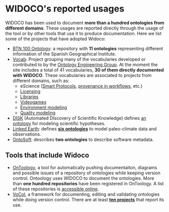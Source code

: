 # WIDOCO's reported usages

WIDOCO has been used to document **more than a hundred ontologies from different domains**. These usages are reported directly through the usage of the tool or by other tools that use it to produce documentation. Here we list some of the projects that have adopted Widoco:

* [BTN 100 Ontology](https://github.com/oeg-upm/btn100-ontology): a repository with **11 ontologies** representing different information of the Spanish Geographical Institute.
* [Vocab](http://vocab.linkeddata.es): Project grouping many of the vocabularies developed or contributed to by the [Ontology Engineering Group](http://www.oeg-upm.net/). At the moment the site includes a total of 41 vocabularies, **30 of them directly documented with WIDOCO**. These vocabularies are associated to projects from different domains, such as: 
  * eScience ([Smart Protocols](http://purl.org/net/SMARTprotocol), [provenance in workflows](http://www.opmw.org/ontology/), etc.) 
  * [Licensing](http://purl.oclc.org/NET/ldr/ns) 
  * [Libraries](http://datos.bne.es/def/)
  * [Videogames](http://purl.org/net/vgo)
  * [Environment modeling](https://w3id.org/def/saref4envi#)
  * [Quality modeling](http://vocab.linkeddata.es/qmo/index.html)
* [DISK](http://disk-project.org/) (Automated DIscovery of Scientific Knowledge) defines [an ontology](http://disk-project.org/ontology/disk/index-en.html) for modeling scientific hypotheses.
* [Linked Earth](http://linked.earth/): defines **[six ontologies](http://linked.earth/ontology/)** to model paleo-climate data and observations.
* [OntoSoft](http://ontosoft.org/): describes **two ontologies** to describe software metadata.

## Tools that include Widoco

* [OnToology](http://ontoology.linkeddata.es/), a tool for automatically pushing documentaiton, diagrams and possible issues of a repository of ontologies while keeping version control. Ontoology uses WIDOCO to document the ontologies. More than **one hundred repositories** have been registered in OnToology. A list of these repositories is [accessible online](OnToologyRepositories.txt).
* [VoCol](http://vocol.iais.fraunhofer.de/), a framework for documenting, editing and validating ontologies while doing version control. There are at least **[ten projects](http://vocol.iais.fraunhofer.de/#projects)** that report its use. 